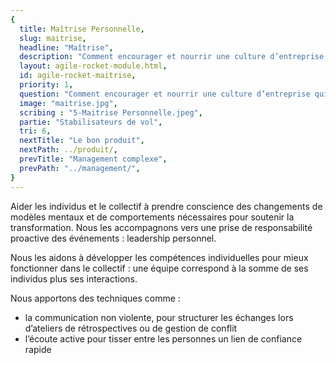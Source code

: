 ```yaml
---
{
  title: Maîtrise Personnelle,
  slug: maitrise,
  headline: "Maîtrise",
  description: "Comment encourager et nourrir une culture d’entreprise qui satisfait le client en traitant positivement l’évolution continuelle des besoins utilisateurs ?",
  layout: agile-rocket-module.html,
  id: agile-rocket-maitrise,
  priority: 1,
  question: "Comment encourager et nourrir une culture d’entreprise qui satisfait le client en traitant positivement l’évolution continuelle des besoins utilisateurs ?",
  image: "maitrise.jpg",
  scribing : "5-Maitrise Personnelle.jpeg",
  partie: "Stabilisateurs de vol",
  tri: 6,
  nextTitle: "Le bon produit",
  nextPath: ../produit/,
  prevTitle: "Management complexe",
  prevPath: "../management/",
}
---
```

Aider les individus et le collectif à prendre conscience des changements de modèles mentaux et de comportements nécessaires pour soutenir la transformation.
Nous les accompagnons vers une prise de responsabilité proactive des événements : leadership personnel.

Nous les aidons à développer les compétences individuelles pour mieux fonctionner dans le collectif : une équipe correspond à la somme de ses individus plus ses interactions.

Nous apportons des techniques comme :
* la communication non violente, pour structurer les échanges lors d’ateliers de rétrospectives ou de gestion de conflit
* l’écoute active pour tisser entre les personnes un lien de confiance rapide
